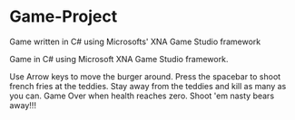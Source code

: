 # Game-Project
Game written in C# using Microsofts' XNA Game Studio framework

Game in C# using Microsoft XNA Game Studio framework.

Use Arrow keys to move the burger around. Press the spacebar to shoot french fries at the teddies. Stay away from the teddies and kill as many as you can. Game Over when health reaches zero. Shoot 'em nasty bears away!!!
